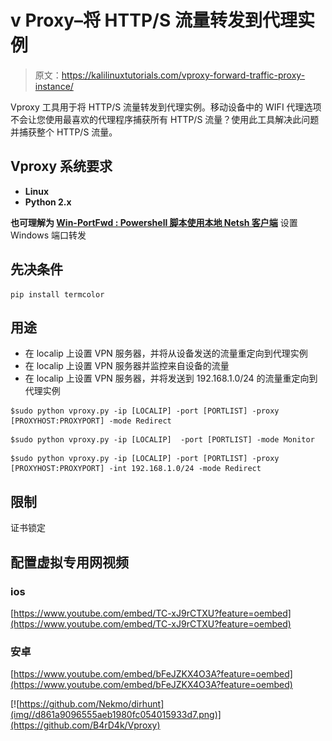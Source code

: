 # v Proxy–将 HTTP/S 流量转发到代理实例

> 原文：<https://kalilinuxtutorials.com/vproxy-forward-traffic-proxy-instance/>

Vproxy 工具用于将 HTTP/S 流量转发到代理实例。移动设备中的 WIFI 代理选项不会让您使用最喜欢的代理程序捕获所有 HTTP/S 流量？使用此工具解决此问题并捕获整个 HTTP/S 流量。

## **Vproxy 系统要求**

*   **Linux**
*   **Python 2.x**

**也可理解为 [Win-PortFwd : Powershell 脚本使用本地 Netsh 客户端](https://kalilinuxtutorials.com/win-portfwd/)** 设置 Windows 端口转发

## **先决条件**

```
pip install termcolor
```

## **用途**

*   在 localip 上设置 VPN 服务器，并将从设备发送的流量重定向到代理实例
*   在 localip 上设置 VPN 服务器并监控来自设备的流量
*   在 localip 上设置 VPN 服务器，并将发送到 192.168.1.0/24 的流量重定向到代理实例

```
$sudo python vproxy.py -ip [LOCALIP] -port [PORTLIST] -proxy [PROXYHOST:PROXYPORT] -mode Redirect
```

```
$sudo python vproxy.py -ip [LOCALIP]  -port [PORTLIST] -mode Monitor
```

```
$sudo python vproxy.py -ip [LOCALIP] -port [PORTLIST] -proxy [PROXYHOST:PROXYPORT] -int 192.168.1.0/24 -mode Redirect
```

## **限制**

证书锁定

## **配置虚拟专用网视频**

### ios

[https://www.youtube.com/embed/TC-xJ9rCTXU?feature=oembed](https://www.youtube.com/embed/TC-xJ9rCTXU?feature=oembed)

### **安卓**

[https://www.youtube.com/embed/bFeJZKX4O3A?feature=oembed](https://www.youtube.com/embed/bFeJZKX4O3A?feature=oembed)

[![https://github.com/Nekmo/dirhunt](img//d861a9096555aeb1980fc054015933d7.png)](https://github.com/B4rD4k/Vproxy)